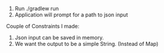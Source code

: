 1. Run ./gradlew run
2. Application will prompt for a path to json input

Couple of Constraints I made:
1. Json input can be saved in memory.
2. We want the output to be a simple String. (Instead of Map)
